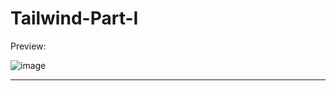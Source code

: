 # Tailwind-Part-I

Preview:

![image](https://user-images.githubusercontent.com/15225177/218997579-9246db08-588d-4beb-9b9e-d3320d549d75.png)

**************************************************************************************************************
